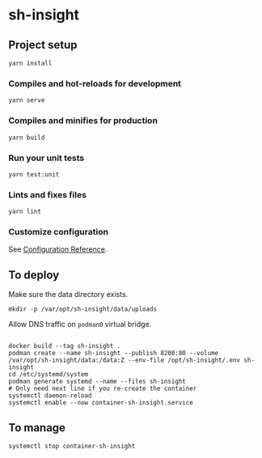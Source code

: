# sh-insight

## Project setup
```
yarn install
```

### Compiles and hot-reloads for development
```
yarn serve
```

### Compiles and minifies for production
```
yarn build
```

### Run your unit tests
```
yarn test:unit
```

### Lints and fixes files
```
yarn lint
```

### Customize configuration
See [Configuration Reference](https://cli.vuejs.org/config/).

## To deploy
Make sure the data directory exists.
```
mkdir -p /var/opt/sh-insight/data/uploads
```

Allow DNS traffic on `podman0` virtual bridge.
```

```

```
docker build --tag sh-insight .
podman create --name sh-insight --publish 8200:80 --volume /var/opt/sh-insight/data:/data:Z --env-file /opt/sh-insight/.env sh-insight
cd /etc/systemd/system
podman generate systemd --name --files sh-insight
# Only need next line if you re-create the container
systemctl daemon-reload
systemctl enable --now container-sh-insight.service
```

## To manage
```
systemctl stop container-sh-insight
```



